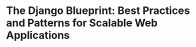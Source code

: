 # The Django Blueprint: Best Practices and Patterns for Scalable Web Applications

<!-- [medium article]() -->
